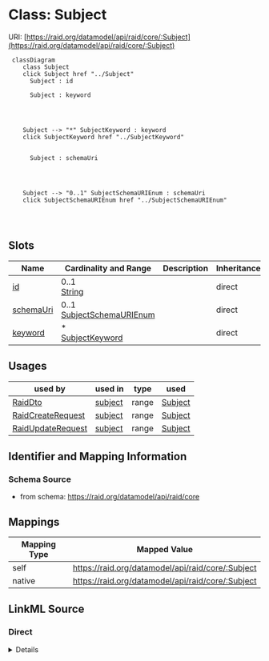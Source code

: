 

# Class: Subject



URI: [https://raid.org/datamodel/api/raid/core/:Subject](https://raid.org/datamodel/api/raid/core/:Subject)






```mermaid
 classDiagram
    class Subject
    click Subject href "../Subject"
      Subject : id
        
      Subject : keyword
        
          
    
    
    Subject --> "*" SubjectKeyword : keyword
    click SubjectKeyword href "../SubjectKeyword"

        
      Subject : schemaUri
        
          
    
    
    Subject --> "0..1" SubjectSchemaURIEnum : schemaUri
    click SubjectSchemaURIEnum href "../SubjectSchemaURIEnum"

        
      
```




<!-- no inheritance hierarchy -->


## Slots

| Name | Cardinality and Range | Description | Inheritance |
| ---  | --- | --- | --- |
| [id](../slots/id.md) | 0..1 <br/> [String](../types/String.md) |  | direct |
| [schemaUri](../slots/schemaUri.md) | 0..1 <br/> [SubjectSchemaURIEnum](../enums/SubjectSchemaURIEnum.md) |  | direct |
| [keyword](../slots/keyword.md) | * <br/> [SubjectKeyword](../classes/SubjectKeyword.md) |  | direct |





## Usages

| used by | used in | type | used |
| ---  | --- | --- | --- |
| [RaidDto](../classes/RaidDto.md) | [subject](../slots/subject.md) | range | [Subject](../classes/Subject.md) |
| [RaidCreateRequest](../classes/RaidCreateRequest.md) | [subject](../slots/subject.md) | range | [Subject](../classes/Subject.md) |
| [RaidUpdateRequest](../classes/RaidUpdateRequest.md) | [subject](../slots/subject.md) | range | [Subject](../classes/Subject.md) |






## Identifier and Mapping Information







### Schema Source


* from schema: https://raid.org/datamodel/api/raid/core




## Mappings

| Mapping Type | Mapped Value |
| ---  | ---  |
| self | https://raid.org/datamodel/api/raid/core/:Subject |
| native | https://raid.org/datamodel/api/raid/core/:Subject |







## LinkML Source

<!-- TODO: investigate https://stackoverflow.com/questions/37606292/how-to-create-tabbed-code-blocks-in-mkdocs-or-sphinx -->

### Direct

<details>
```yaml
name: Subject
from_schema: https://raid.org/datamodel/api/raid/core
attributes:
  id:
    name: id
    from_schema: https://raid.org/datamodel/api/raid/extended
    domain_of:
    - ClosedRaid
    - Id
    - Contributor
    - Organisation
    - RelatedRaid
    - RelatedObject
    - AlternateIdentifier
    - Owner
    - RegistrationAgency
    - TitleType
    - DescriptionType
    - AccessType
    - ContributorPosition
    - ContributorRole
    - OrganisationRole
    - RelatedRaidType
    - RelatedObjectType
    - RelatedObjectCategory
    - Language
    - Subject
    - SpatialCoverage
    - TraditionalKnowledgeLabel
    range: string
  schemaUri:
    name: schemaUri
    from_schema: https://raid.org/datamodel/api/raid/extended
    domain_of:
    - Id
    - Contributor
    - Organisation
    - RelatedObject
    - Owner
    - RegistrationAgency
    - TitleType
    - DescriptionType
    - AccessType
    - ContributorPosition
    - ContributorRole
    - OrganisationRole
    - RelatedRaidType
    - RelatedObjectType
    - RelatedObjectCategory
    - Language
    - Subject
    - SpatialCoverage
    - TraditionalKnowledgeLabel
    range: SubjectSchemaURIEnum
  keyword:
    name: keyword
    from_schema: https://raid.org/datamodel/api/raid/extended
    rank: 1000
    domain_of:
    - Subject
    range: SubjectKeyword
    multivalued: true
    inlined: true
    inlined_as_list: true

```
</details>

### Induced

<details>
```yaml
name: Subject
from_schema: https://raid.org/datamodel/api/raid/core
attributes:
  id:
    name: id
    from_schema: https://raid.org/datamodel/api/raid/extended
    alias: id
    owner: Subject
    domain_of:
    - ClosedRaid
    - Id
    - Contributor
    - Organisation
    - RelatedRaid
    - RelatedObject
    - AlternateIdentifier
    - Owner
    - RegistrationAgency
    - TitleType
    - DescriptionType
    - AccessType
    - ContributorPosition
    - ContributorRole
    - OrganisationRole
    - RelatedRaidType
    - RelatedObjectType
    - RelatedObjectCategory
    - Language
    - Subject
    - SpatialCoverage
    - TraditionalKnowledgeLabel
    range: string
  schemaUri:
    name: schemaUri
    from_schema: https://raid.org/datamodel/api/raid/extended
    alias: schemaUri
    owner: Subject
    domain_of:
    - Id
    - Contributor
    - Organisation
    - RelatedObject
    - Owner
    - RegistrationAgency
    - TitleType
    - DescriptionType
    - AccessType
    - ContributorPosition
    - ContributorRole
    - OrganisationRole
    - RelatedRaidType
    - RelatedObjectType
    - RelatedObjectCategory
    - Language
    - Subject
    - SpatialCoverage
    - TraditionalKnowledgeLabel
    range: SubjectSchemaURIEnum
  keyword:
    name: keyword
    from_schema: https://raid.org/datamodel/api/raid/extended
    rank: 1000
    alias: keyword
    owner: Subject
    domain_of:
    - Subject
    range: SubjectKeyword
    multivalued: true
    inlined: true
    inlined_as_list: true

```
</details>